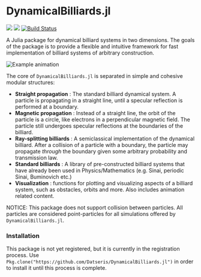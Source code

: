 # DynamicalBilliards.jl

[![](https://img.shields.io/badge/docs-stable-blue.svg)](https://Datseris.github.io/DynamicalBilliards.jl/stable)
[![](https://img.shields.io/badge/docs-latest-blue.svg)](https://Datseris.github.io/DynamicalBilliards.jl/latest)
[![Build Status](https://travis-ci.org/Datseris/DynamicalBilliards.jl.svg?branch=master)](https://travis-ci.org/Datseris/DynamicalBilliards.jl)

A Julia package for dynamical billiard systems in two dimensions.
The goals of the package is to provide a flexible and intuitive framework for fast implementation of billiard systems of arbitrary construction. 

![Example animation](http://i.imgur.com/OasQRyQ.gif "Evolution of particle in a magnetic field.")

The core of `DynamicalBilliards.jl` is separated in simple and cohesive modular structures:
* **Straight propagation** : The standard billiard dynamical system. A particle is propagating in a straight line, until a specular reflection is performed at a boundary.
* **Magnetic propagation** : Instead of a straight line, the orbit of the particle is a circle, like electrons in a perpendicular magnetic field. The particle still undergoes specular reflections at the boundaries of the billiard.
* **Ray-splitting billiards** : A semiclassical implementation of the dynamical billiard. After a collision of a particle with a boundary, the particle may propagate *through* the boundary given some arbitrary probability and transmission law.
* **Standard billiards** : A library of pre-constructed billiard systems that have already been used in Physics/Mathematics (e.g. Sinai, periodic Sinai, Buminovich etc.)
* **Visualization** : functions for plotting and visualizing aspects of a billiard system, such as obstacles, orbits and more. Also includes animation related content.

NOTICE: This package does not support collision between particles. All particles are considered point-particles for all simulations offered by `DynamicalBilliards.jl`.

### Installation
This package is not yet registered, but it is currently in the registration process. 
Use `Pkg.clone("https://github.com/Datseris/DynamicalBilliards.jl")` in order to install it until this process is complete.

